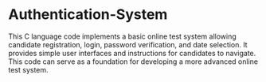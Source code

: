 # Authentication-System
This C language code implements a basic online test system allowing candidate registration, login, password verification, and date selection. It provides simple user interfaces and instructions for candidates to navigate. This code can serve as a foundation for developing a more advanced online test system.
